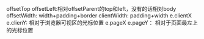 offsetTop offsetLeft:相对offsetParent的top和left，没有的话相对body
offsetWidth: width+padding+border
clientWidth: padding+width
e.clientX e.clienY: 相对于浏览器可视区的光标位置
e.pageX e.pageY： 相对于页面最左上的光标位置

